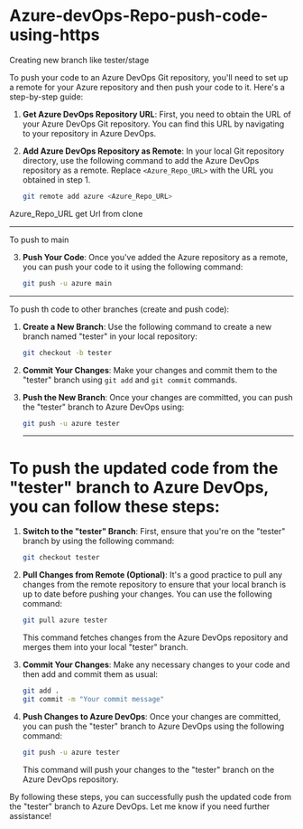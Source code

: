 # Azure-devOps-Repo-push-code-using-https
Creating new branch like tester/stage

To push your code to an Azure DevOps Git repository, you'll need to set up a remote for your Azure repository and then push your code to it. Here's a step-by-step guide:

1. **Get Azure DevOps Repository URL**: First, you need to obtain the URL of your Azure DevOps Git repository. You can find this URL by navigating to your repository in Azure DevOps.

2. **Add Azure DevOps Repository as Remote**: In your local Git repository directory, use the following command to add the Azure DevOps repository as a remote. Replace `<Azure_Repo_URL>` with the URL you obtained in step 1.

    ```bash
    git remote add azure <Azure_Repo_URL>
    ```

Azure_Repo_URL get Url from clone

------------------------------------------------------------------------------------------------------------------------------
To push to main 

3. **Push Your Code**: Once you've added the Azure repository as a remote, you can push your code to it using the following command:

    ```bash
    git push -u azure main
    ```


----------------------------------------------------------------------------------------------------------------------------------------

To push th code to other branches (create and push code):

1. **Create a New Branch**: Use the following command to create a new branch named "tester" in your local repository:

    ```bash
    git checkout -b tester
    ```

2. **Commit Your Changes**: Make your changes and commit them to the "tester" branch using `git add` and `git commit` commands.

3. **Push the New Branch**: Once your changes are committed, you can push the "tester" branch to Azure DevOps using:

    ```bash
    git push -u azure tester
    ```

    -----------------------------------------------------------------


  # To push the updated code from the "tester" branch to Azure DevOps, you can follow these steps:

1. **Switch to the "tester" Branch**: First, ensure that you're on the "tester" branch by using the following command:

    ```bash
    git checkout tester
    ```

2. **Pull Changes from Remote (Optional)**: It's a good practice to pull any changes from the remote repository to ensure that your local branch is up to date before pushing your changes. You can use the following command:

    ```bash
    git pull azure tester
    ```

    This command fetches changes from the Azure DevOps repository and merges them into your local "tester" branch.

3. **Commit Your Changes**: Make any necessary changes to your code and then add and commit them as usual:

    ```bash
    git add .
    git commit -m "Your commit message"
    ```

4. **Push Changes to Azure DevOps**: Once your changes are committed, you can push the "tester" branch to Azure DevOps using the following command:

    ```bash
    git push -u azure tester
    ```

    This command will push your changes to the "tester" branch on the Azure DevOps repository.

By following these steps, you can successfully push the updated code from the "tester" branch to Azure DevOps. Let me know if you need further assistance!


